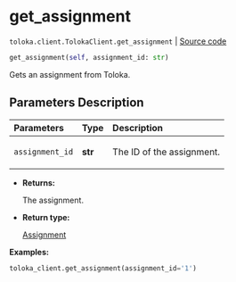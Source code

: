 # get_assignment
`toloka.client.TolokaClient.get_assignment` | [Source code](https://github.com/Toloka/toloka-kit/blob/v1.1.1/src/client/__init__.py#L669)

```python
get_assignment(self, assignment_id: str)
```

Gets an assignment from Toloka.

## Parameters Description

| Parameters | Type | Description |
| :----------| :----| :-----------|
`assignment_id`|**str**|<p>The ID of the assignment.</p>

* **Returns:**

  The assignment.

* **Return type:**

  [Assignment](toloka.client.assignment.Assignment.md)

**Examples:**


```python
toloka_client.get_assignment(assignment_id='1')
```
